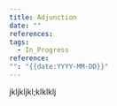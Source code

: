 ```yaml
---
title: Adjunction
date: ""
references: 
tags:
  - In_Progress
reference: 
"": "{{date:YYYY-MM-DD}}"
---
```

jkljkljkl;klklklj
